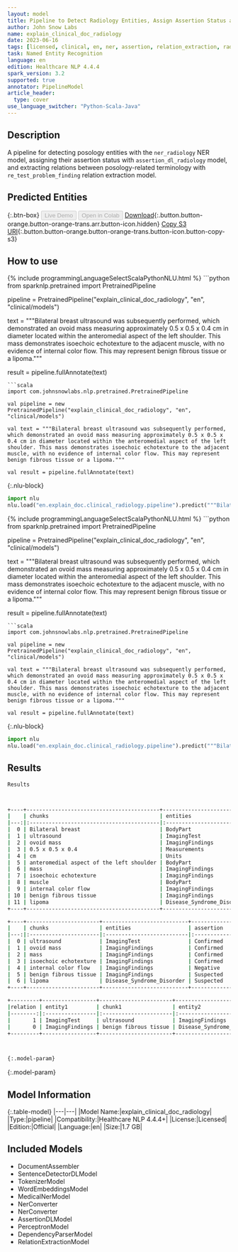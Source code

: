 ```yaml
---
layout: model
title: Pipeline to Detect Radiology Entities, Assign Assertion Status and Find Relations
author: John Snow Labs
name: explain_clinical_doc_radiology
date: 2023-06-16
tags: [licensed, clinical, en, ner, assertion, relation_extraction, radiology]
task: Named Entity Recognition
language: en
edition: Healthcare NLP 4.4.4
spark_version: 3.2
supported: true
annotator: PipelineModel
article_header:
  type: cover
use_language_switcher: "Python-Scala-Java"
---
```


## Description

A pipeline for detecting posology entities with the `ner_radiology` NER model, assigning their assertion status with `assertion_dl_radiology` model, and extracting relations between posology-related terminology with `re_test_problem_finding` relation extraction model.

## Predicted Entities



{:.btn-box}
<button class="button button-orange" disabled>Live Demo</button>
<button class="button button-orange" disabled>Open in Colab</button>
[Download](https://s3.amazonaws.com/auxdata.johnsnowlabs.com/clinical/models/explain_clinical_doc_radiology_en_4.4.4_3.2_1686953352218.zip){:.button.button-orange.button-orange-trans.arr.button-icon.hidden}
[Copy S3 URI](s3://auxdata.johnsnowlabs.com/clinical/models/explain_clinical_doc_radiology_en_4.4.4_3.2_1686953352218.zip){:.button.button-orange.button-orange-trans.button-icon.button-copy-s3}

## How to use

<div class="tabs-box" markdown="1">
{% include programmingLanguageSelectScalaPythonNLU.html %}
```python
from sparknlp.pretrained import PretrainedPipeline

pipeline = PretrainedPipeline("explain_clinical_doc_radiology", "en", "clinical/models")

text = """Bilateral breast ultrasound was subsequently performed, which demonstrated an ovoid mass measuring approximately 0.5 x 0.5 x 0.4 cm in diameter located within the anteromedial aspect of the left shoulder. This mass demonstrates isoechoic echotexture to the adjacent muscle, with no evidence of internal color flow. This may represent benign fibrous tissue or a lipoma."""

result = pipeline.fullAnnotate(text)
```
```scala
import com.johnsnowlabs.nlp.pretrained.PretrainedPipeline

val pipeline = new PretrainedPipeline("explain_clinical_doc_radiology", "en", "clinical/models")

val text = """Bilateral breast ultrasound was subsequently performed, which demonstrated an ovoid mass measuring approximately 0.5 x 0.5 x 0.4 cm in diameter located within the anteromedial aspect of the left shoulder. This mass demonstrates isoechoic echotexture to the adjacent muscle, with no evidence of internal color flow. This may represent benign fibrous tissue or a lipoma."""

val result = pipeline.fullAnnotate(text)
```


{:.nlu-block}
```python
import nlu
nlu.load("en.explain_doc.clinical_radiology.pipeline").predict("""Bilateral breast ultrasound was subsequently performed, which demonstrated an ovoid mass measuring approximately 0.5 x 0.5 x 0.4 cm in diameter located within the anteromedial aspect of the left shoulder. This mass demonstrates isoechoic echotexture to the adjacent muscle, with no evidence of internal color flow. This may represent benign fibrous tissue or a lipoma.""")
```

</div>

<div class="tabs-box" markdown="1">
{% include programmingLanguageSelectScalaPythonNLU.html %}
```python
from sparknlp.pretrained import PretrainedPipeline

pipeline = PretrainedPipeline("explain_clinical_doc_radiology", "en", "clinical/models")

text = """Bilateral breast ultrasound was subsequently performed, which demonstrated an ovoid mass measuring approximately 0.5 x 0.5 x 0.4 cm in diameter located within the anteromedial aspect of the left shoulder. This mass demonstrates isoechoic echotexture to the adjacent muscle, with no evidence of internal color flow. This may represent benign fibrous tissue or a lipoma."""

result = pipeline.fullAnnotate(text)
```
```scala
import com.johnsnowlabs.nlp.pretrained.PretrainedPipeline

val pipeline = new PretrainedPipeline("explain_clinical_doc_radiology", "en", "clinical/models")

val text = """Bilateral breast ultrasound was subsequently performed, which demonstrated an ovoid mass measuring approximately 0.5 x 0.5 x 0.4 cm in diameter located within the anteromedial aspect of the left shoulder. This mass demonstrates isoechoic echotexture to the adjacent muscle, with no evidence of internal color flow. This may represent benign fibrous tissue or a lipoma."""

val result = pipeline.fullAnnotate(text)
```

{:.nlu-block}
```python
import nlu
nlu.load("en.explain_doc.clinical_radiology.pipeline").predict("""Bilateral breast ultrasound was subsequently performed, which demonstrated an ovoid mass measuring approximately 0.5 x 0.5 x 0.4 cm in diameter located within the anteromedial aspect of the left shoulder. This mass demonstrates isoechoic echotexture to the adjacent muscle, with no evidence of internal color flow. This may represent benign fibrous tissue or a lipoma.""")
```
</div>

## Results

```bash
Results



+----+------------------------------------------+---------------------------+
|    | chunks                                   | entities                  |
|---:|:-----------------------------------------|:--------------------------|
|  0 | Bilateral breast                         | BodyPart                  |
|  1 | ultrasound                               | ImagingTest               |
|  2 | ovoid mass                               | ImagingFindings           |
|  3 | 0.5 x 0.5 x 0.4                          | Measurements              |
|  4 | cm                                       | Units                     |
|  5 | anteromedial aspect of the left shoulder | BodyPart                  |
|  6 | mass                                     | ImagingFindings           |
|  7 | isoechoic echotexture                    | ImagingFindings           |
|  8 | muscle                                   | BodyPart                  |
|  9 | internal color flow                      | ImagingFindings           |
| 10 | benign fibrous tissue                    | ImagingFindings           |
| 11 | lipoma                                   | Disease_Syndrome_Disorder |
+----+------------------------------------------+---------------------------+

+----+-----------------------+---------------------------+-------------+
|    | chunks                | entities                  | assertion   |
|---:|:----------------------|:--------------------------|:------------|
|  0 | ultrasound            | ImagingTest               | Confirmed   |
|  1 | ovoid mass            | ImagingFindings           | Confirmed   |
|  2 | mass                  | ImagingFindings           | Confirmed   |
|  3 | isoechoic echotexture | ImagingFindings           | Confirmed   |
|  4 | internal color flow   | ImagingFindings           | Negative    |
|  5 | benign fibrous tissue | ImagingFindings           | Suspected   |
|  6 | lipoma                | Disease_Syndrome_Disorder | Suspected   |
+----+-----------------------+---------------------------+-------------+

+---------+-----------------+-----------------------+---------------------------+------------+
|relation | entity1         | chunk1                | entity2                   | chunk2     |
|--------:|:----------------|:----------------------|:--------------------------|:-----------|
|       1 | ImagingTest     | ultrasound            | ImagingFindings           | ovoid mass |
|       0 | ImagingFindings | benign fibrous tissue | Disease_Syndrome_Disorder | lipoma     |
+---------+-----------------+-----------------------+---------------------------+------------+



{:.model-param}
```

{:.model-param}
## Model Information

{:.table-model}
|---|---|
|Model Name:|explain_clinical_doc_radiology|
|Type:|pipeline|
|Compatibility:|Healthcare NLP 4.4.4+|
|License:|Licensed|
|Edition:|Official|
|Language:|en|
|Size:|1.7 GB|

## Included Models

- DocumentAssembler
- SentenceDetectorDLModel
- TokenizerModel
- WordEmbeddingsModel
- MedicalNerModel
- NerConverter
- NerConverter
- AssertionDLModel
- PerceptronModel
- DependencyParserModel
- RelationExtractionModel